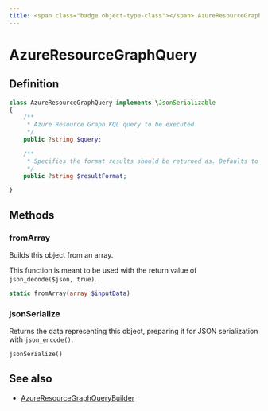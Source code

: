 ```yaml
---
title: <span class="badge object-type-class"></span> AzureResourceGraphQuery
---
```

# <span class="badge object-type-class"></span> AzureResourceGraphQuery

## Definition

```php
class AzureResourceGraphQuery implements \JsonSerializable
{
    /**
     * Azure Resource Graph KQL query to be executed.
     */
    public ?string $query;

    /**
     * Specifies the format results should be returned as. Defaults to table.
     */
    public ?string $resultFormat;

}
```
## Methods

### <span class="badge object-method"></span> fromArray

Builds this object from an array.

This function is meant to be used with the return value of `json_decode($json, true)`.

```php
static fromArray(array $inputData)
```

### <span class="badge object-method"></span> jsonSerialize

Returns the data representing this object, preparing it for JSON serialization with `json_encode()`.

```php
jsonSerialize()
```

## See also

 * <span class="badge builder"></span> [AzureResourceGraphQueryBuilder](./builder-AzureResourceGraphQueryBuilder.md)
